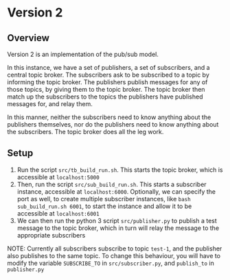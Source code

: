 # Version 2
## Overview
Version 2 is an implementation of the pub/sub model. 

In this instance, we have a set of publishers, a set of subscribers, and a central topic broker.
The subscribers ask to be subscribed to a topic by informing the topic broker. The publishers
publish messages for any of those topics, by giving them to the topic broker. The topic broker then
match up the subscribers to the topics the publishers have published messages for, and relay them. 

In this manner, neither the subscribers need to know anything about the publishers themselves, nor do the 
publishers need to know anything about the subscribers. The topic broker does all the leg work. 

## Setup
1. Run the script `src/tb_build_run.sh`. This starts the topic broker, which is accessible at `localhost:5000`
2. Then, run the script `src/sub_build_run.sh`. This starts a subscriber instance, accessible at `localhost:6000`. Optionally, we can specify the port
as well, to create multiple subscriber instances, like `bash sub_build_run.sh 6001`, to start the instance 
and allow it to be accessible at `localhost:6001`
3. We can then run the python 3 script `src/publisher.py` to publish a test message to the topic broker, which in
turn will relay the message to the appropriate subscribers


NOTE: Currently all subscribers subscribe to topic `test-1`, and the publisher also publishes to the same topic. To 
change this behaviour, you will have to modify the variable `SUBSCRIBE_TO` in `src/subscriber.py`, and `publish_to`
in `publisher.py`